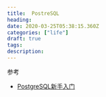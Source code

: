 ```yaml
---
title:  PostreSQL
heading: 
date: 2020-03-25T05:38:15.360Z
categories: ["life"]
draft: true
tags: 
description: 
---
```





参考 

- [PostgreSQL新手入门](http://www.ruanyifeng.com/blog/2013/12/getting_started_with_postgresql.html)